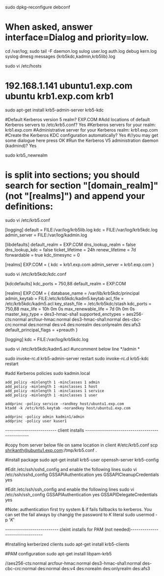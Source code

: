 sudo dpkg-reconfigure debconf
# When asked, answer interface=Dialog and priority=low.
	
cd /var/log; sudo tail -F daemon.log sulog user.log auth.log debug kern.log syslog dmesg messages {krb5kdc,kadmin,krb5lib}.log

sudo vi /etc/hosts
#	192.168.1.141	ubuntu1.exp.com ubuntu krb1.exp.com krb1


sudo apt-get install krb5-admin-server krb5-kdc


#Default Kerberos version 5 realm? EXP.COM
#Add locations of default Kerberos servers to /etc/krb5.conf? Yes
#Kerberos servers for your realm: krb1.exp.com 
#Administrative server for your Kerberos realm: krb1.exp.com
#Create the Kerberos KDC configuration automatically? Yes
#//you may get some dialogue here press OK
#Run the Kerberos V5 administration daemon (kadmind)? Yes

sudo krb5_newrealm


# is split into sections; you should search for section "[domain_realm]" (not "[realms]") and append your definitions:

sudo vi /etc/krb5.conf

[logging]
	default = FILE:/var/log/krb5lib.log
	kdc = FILE:/var/log/krb5kdc.log
	admin_server = FILE:/var/log/kadmin.log

[libdefaults]
	default_realm = EXP.COM
	dns_lookup_realm = false
	dns_lookup_kdc = false
	ticket_lifetime = 24h
	renew_lifetime = 7d
	forwardable = true
	kdc_timesync = 0

[realms]
	EXP.COM = {
		kdc = krb1.exp.com
		admin_server = krb1.exp.com
	}
	

sudo vi /etc/krb5kdc/kdc.conf

[kdcdefaults]
        kdc_ports = 750,88
        default_realm = EXP.COM

[realms]
	EXP.COM = {
		database_name = /var/lib/krb5kdc/principal
		admin_keytab = FILE:/etc/krb5kdc/kadm5.keytab
		acl_file = /etc/krb5kdc/kadm5.acl
		key_stash_file = /etc/krb5kdc/stash
		kdc_ports = 750,88
		max_life = 10h 0m 0s
		max_renewable_life = 7d 0h 0m 0s
		master_key_type = des3-hmac-sha1
		supported_enctypes = aes256-cts:normal arcfour-hmac:normal des3-hmac-sha1:normal des-cbc-crc:normal des:normal des:v4 des:norealm des:onlyrealm des:afs3
		default_principal_flags = +preauth
	}

[logging]
    kdc = FILE:/var/log/krb5kdc.log
	
	
sudo vi /etc/krb5kdc/kadm5.acl
#uncomment below line
*/admin *

sudo invoke-rc.d krb5-admin-server restart
sudo invoke-rc.d krb5-kdc restart


#add Kerberos policies
sudo kadmin.local

	add_policy -minlength 1 -minclasses 1 admin
	add_policy -minlength 1 -minclasses 1 host
	add_policy -minlength 1 -minclasses 1 service
	add_policy -minlength 1 -minclasses 1 user
	
	addprinc -policy service -randkey host/ubuntu1.exp.com
	ktadd -k /etc/krb5.keytab -norandkey host/ubuntu1.exp.com
	
	addprinc -policy admin kadmin1/admin
	addprinc -policy user kuser1

	

-------------------------- client installs -------------------------------------------------

#copy from server below file on same location in client
#/etc/krb5.conf
scp shrikanth@ubuntu1.exp.com:/tmp/krb5.conf .


#install package
sudo apt-get install krb5-user openssh-server krb5-config

#Edit /etc/ssh/sshd_config and enable the following lines
sudo vi /etc/ssh/sshd_config
GSSAPIAuthentication yes
GSSAPICleanupCredentials yes

#Edit /etc/ssh/ssh_config and enable the following lines
sudo vi /etc/ssh/ssh_config
GSSAPIAuthentication yes
GSSAPIDelegateCredentials yes

#Note: authentication first try system & if fails fallbacks to kerberos. You can set the fail always by changig the password to *K* literal
sudo usermod -p '*K*' <username>




--------------------------- cleint installs for PAM (not needed)---------------------------------

#Installing kerberized clients
sudo apt-get install krb5-clients

#PAM configuration
sudo apt-get install libpam-krb5




//aes256-cts:normal arcfour-hmac:normal des3-hmac-sha1:normal des-cbc-crc:normal des:normal des:v4 des:norealm des:onlyrealm des:afs3















